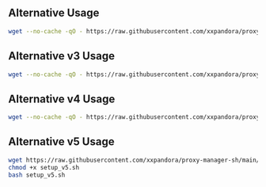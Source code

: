 
## Alternative Usage

```bash
wget --no-cache -qO - https://raw.githubusercontent.com/xxpandora/proxy-manager-sh/main/setup.sh | sh
```

## Alternative v3 Usage

```bash
wget --no-cache -qO - https://raw.githubusercontent.com/xxpandora/proxy-manager-sh/main/setup_v3.sh | sh
```

## Alternative v4 Usage

```bash
wget --no-cache -qO - https://raw.githubusercontent.com/xxpandora/proxy-manager-sh/main/setup_v4.sh | sh
```

## Alternative v5 Usage

```bash
wget https://raw.githubusercontent.com/xxpandora/proxy-manager-sh/main/setup_v5.sh
chmod +x setup_v5.sh
bash setup_v5.sh
```
